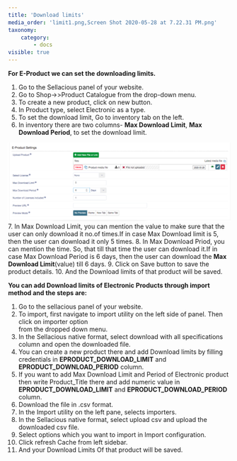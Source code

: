 ```yaml
---
title: 'Download limits'
media_order: 'limit1.png,Screen Shot 2020-05-28 at 7.22.31 PM.png'
taxonomy:
    category:
        - docs
visible: true
---
```


**For E-Product we can set the downloading limits.**

1. Go to the Sellacious panel of your website.
2. Go to Shop->>Product Catalogue from the drop-down menu.
3. To create a new product, click on new button.
4. In Product type, select Electronic as a type.
5. To set the download limit, Go to inventory tab on the left.
6. In inventory there are two columns- **Max Download Limit**, **Max Download Period**, to set the download limit.

![](Screen%20Shot%202020-05-28%20at%207.22.31%20PM.png)
7. In Max Download Limit, you can mention the value to make sure that the user can only download it no.of times.If in case Max Download limit is 5, then the user can download it only 5 times.
8. In Max Download Priod, you can mention the time. So, that till that time the user can download it.If in case Max Download Period is 6 days, then the user can download the **Max Download Limit**(value) till 6 days.
9. Click on Save button to save the product details.
10. And the Download limits of that product will be saved.

**You can add Download limits of Electronic Products through import method and the steps are:**

1. Go to the sellacious panel of your website.
2. To import, first navigate to import utility on the left side of panel. Then click on importer option  
   from  the dropped down menu.
3. In the Sellacious native format, select download with all specifications column and open the 
   downloaded file.
4. You can create a new product there and add Download limits by filling credentials in 
   **EPRODUCT_DOWNLOAD_LIMIT** and **EPRODUCT_DOWNLOAD_PERIOD** column.
5. If you want to add Max Download Limit and Period of Electronic product then write 
   Product_Title there and add numeric value in **EPRODUCT_DOWNLOAD_LIMIT** and **EPRODUCT_DOWNLOAD_PERIOD**
   column.
6. Download the file in .csv format.
7. In the Import utility on the left pane, selects importers.
8. In the Sellacious native format, select upload csv and upload the downloaded csv file.
9. Select options which you want to import in Import configuration.
10. Click refresh Cache from left sidebar.
11. And your Download Limits Of that product will be saved.

